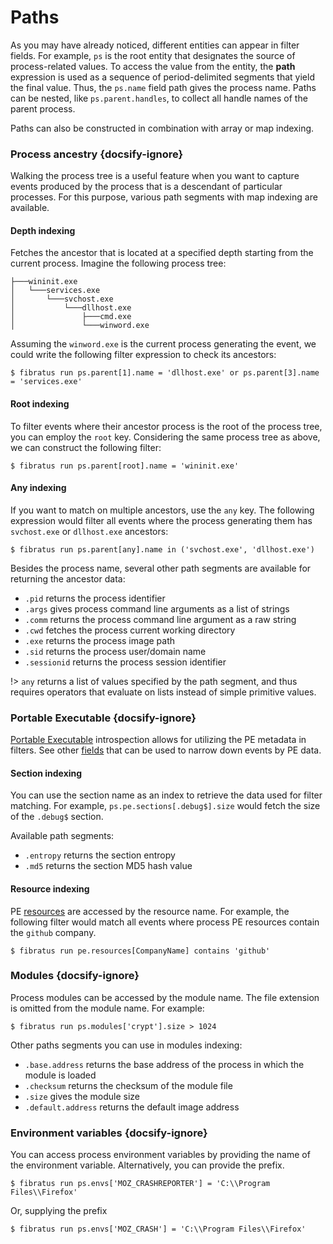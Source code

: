 # Paths

As you may have already noticed, different entities can appear in filter fields. For example, `ps` is the root entity that designates the source of process-related values. To access the value from the entity, the __path__ expression is used as a sequence of period-delimited segments that yield the final value. Thus, the `ps.name` field path gives the process name. Paths can be nested, like `ps.parent.handles`, to collect all handle names of the parent process.

Paths can also be constructed in combination with array or map indexing.

### Process ancestry {docsify-ignore}

Walking the process tree is a useful feature when you want to capture events produced by the process that is a descendant of particular processes. For this purpose, various path segments with map indexing are available.

#### Depth indexing

Fetches the ancestor that is located at a specified depth starting from the current process. Imagine the following process tree:

```
├───wininit.exe
│   └───services.exe
│       └───svchost.exe
│           └───dllhost.exe
│               ├───cmd.exe
│               └───winword.exe
```

Assuming the `winword.exe` is the current process generating the event, we could write the following filter expression to check its ancestors:

```
$ fibratus run ps.parent[1].name = 'dllhost.exe' or ps.parent[3].name = 'services.exe'
```

#### Root indexing

To filter events where their ancestor process is the root of the process tree, you can employ the `root` key. Considering the same process tree as above, we can construct the following filter:

```
$ fibratus run ps.parent[root].name = 'wininit.exe'
```

#### Any indexing

If you want to match on multiple ancestors, use the `any` key. The following expression would filter all events where the process generating them has `svchost.exe` or `dllhost.exe` ancestors:

```
$ fibratus run ps.parent[any].name in ('svchost.exe', 'dllhost.exe')
```

Besides the process name, several other path segments are available for returning the ancestor data:

- `.pid` returns the process identifier
- `.args` gives process command line arguments as a list of strings
- `.comm` returns the process command line argument as a raw string
- `.cwd` fetches the process current working directory
- `.exe` returns the process image path
- `.sid` returns the process user/domain name
- `.sessionid` returns the process session identifier

!> `any` returns a list of values specified by the path segment, and thus requires operators that evaluate on lists instead of simple primitive values.

### Portable Executable {docsify-ignore}

[Portable Executable](/pe/introduction) introspection allows for utilizing the PE metadata in filters. See other [fields](filters/fields?id=pe) that can be used to narrow down events by PE data.

#### Section indexing

You can use the section name as an index to retrieve the data used for filter matching. For example, `ps.pe.sections[.debug$].size` would fetch the size of the `.debug$` section.

Available path segments:

- `.entropy` returns the section entropy
- `.md5` returns the section MD5 hash value

#### Resource indexing

PE [resources](/pe/resources) are accessed by the resource name. For example, the following filter would match all events where process PE resources contain the `github` company.

```
$ fibratus run pe.resources[CompanyName] contains 'github'
```

### Modules {docsify-ignore}

Process modules can be accessed by the module name. The file extension is omitted from the module name. For example:

```
$ fibratus run ps.modules['crypt'].size > 1024
```

Other paths segments you can use in modules indexing:

- `.base.address` returns the	base address of the process in which the module is loaded
- `.checksum`	returns the checksum of the module file
- `.size` gives the module size
- `.default.address` returns the default image address

### Environment variables {docsify-ignore}

You can access process environment variables by providing the name of the environment variable. Alternatively, you can provide the prefix.

```
$ fibratus run ps.envs['MOZ_CRASHREPORTER'] = 'C:\\Program Files\\Firefox'
```

Or, supplying the prefix

```
$ fibratus run ps.envs['MOZ_CRASH'] = 'C:\\Program Files\\Firefox'
```